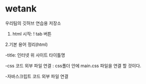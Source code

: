 # wetank
우리팀의 깃허브 연습용 저장소

1. html 시작: ! tab 버튼

2.기본 용어 정리(html)

-title: 인터넷 위 사이트 타이틀명 
<title>중원 연습소</title>

-css 코드 외부 파일 연결
:<link rel="stylesheet" href="css/main.css"></link>
css폴더 안에 main.css 파일을 연결 할 것이다.

-자바스크립트 코드 외부 파일 연결
<script type="text/javascript" src="js/script.js"></script>